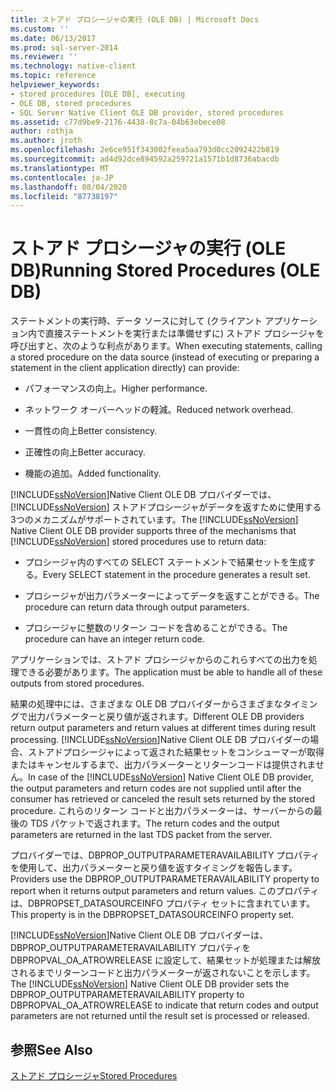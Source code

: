 ```yaml
---
title: ストアド プロシージャの実行 (OLE DB) | Microsoft Docs
ms.custom: ''
ms.date: 06/13/2017
ms.prod: sql-server-2014
ms.reviewer: ''
ms.technology: native-client
ms.topic: reference
helpviewer_keywords:
- stored procedures [OLE DB], executing
- OLE DB, stored procedures
- SQL Server Native Client OLE DB provider, stored procedures
ms.assetid: c77d9be9-2176-4438-8c7a-04b63ebece08
author: rothja
ms.author: jroth
ms.openlocfilehash: 2e6ce951f343002feea5aa793d0cc2092422b819
ms.sourcegitcommit: ad4d92dce894592a259721a1571b1d8736abacdb
ms.translationtype: MT
ms.contentlocale: ja-JP
ms.lasthandoff: 08/04/2020
ms.locfileid: "87738197"
---
```

# <a name="running-stored-procedures-ole-db"></a><span data-ttu-id="5f1c1-102">ストアド プロシージャの実行 (OLE DB)</span><span class="sxs-lookup"><span data-stu-id="5f1c1-102">Running Stored Procedures (OLE DB)</span></span>
  <span data-ttu-id="5f1c1-103">ステートメントの実行時、データ ソースに対して (クライアント アプリケーション内で直接ステートメントを実行または準備せずに) ストアド プロシージャを呼び出すと、次のような利点があります。</span><span class="sxs-lookup"><span data-stu-id="5f1c1-103">When executing statements, calling a stored procedure on the data source (instead of executing or preparing a statement in the client application directly) can provide:</span></span>  
  
-   <span data-ttu-id="5f1c1-104">パフォーマンスの向上。</span><span class="sxs-lookup"><span data-stu-id="5f1c1-104">Higher performance.</span></span>  
  
-   <span data-ttu-id="5f1c1-105">ネットワーク オーバーヘッドの軽減。</span><span class="sxs-lookup"><span data-stu-id="5f1c1-105">Reduced network overhead.</span></span>  
  
-   <span data-ttu-id="5f1c1-106">一貫性の向上</span><span class="sxs-lookup"><span data-stu-id="5f1c1-106">Better consistency.</span></span>  
  
-   <span data-ttu-id="5f1c1-107">正確性の向上</span><span class="sxs-lookup"><span data-stu-id="5f1c1-107">Better accuracy.</span></span>  
  
-   <span data-ttu-id="5f1c1-108">機能の追加。</span><span class="sxs-lookup"><span data-stu-id="5f1c1-108">Added functionality.</span></span>  
  
 <span data-ttu-id="5f1c1-109">[!INCLUDE[ssNoVersion](../../../includes/ssnoversion-md.md)]Native Client OLE DB プロバイダーでは、 [!INCLUDE[ssNoVersion](../../../includes/ssnoversion-md.md)] ストアドプロシージャがデータを返すために使用する3つのメカニズムがサポートされています。</span><span class="sxs-lookup"><span data-stu-id="5f1c1-109">The [!INCLUDE[ssNoVersion](../../../includes/ssnoversion-md.md)] Native Client OLE DB provider supports three of the mechanisms that [!INCLUDE[ssNoVersion](../../../includes/ssnoversion-md.md)] stored procedures use to return data:</span></span>  
  
-   <span data-ttu-id="5f1c1-110">プロシージャ内のすべての SELECT ステートメントで結果セットを生成する。</span><span class="sxs-lookup"><span data-stu-id="5f1c1-110">Every SELECT statement in the procedure generates a result set.</span></span>  
  
-   <span data-ttu-id="5f1c1-111">プロシージャが出力パラメーターによってデータを返すことができる。</span><span class="sxs-lookup"><span data-stu-id="5f1c1-111">The procedure can return data through output parameters.</span></span>  
  
-   <span data-ttu-id="5f1c1-112">プロシージャに整数のリターン コードを含めることができる。</span><span class="sxs-lookup"><span data-stu-id="5f1c1-112">The procedure can have an integer return code.</span></span>  
  
 <span data-ttu-id="5f1c1-113">アプリケーションでは、ストアド プロシージャからのこれらすべての出力を処理できる必要があります。</span><span class="sxs-lookup"><span data-stu-id="5f1c1-113">The application must be able to handle all of these outputs from stored procedures.</span></span>  
  
 <span data-ttu-id="5f1c1-114">結果の処理中には、さまざまな OLE DB プロバイダーからさまざまなタイミングで出力パラメーターと戻り値が返されます。</span><span class="sxs-lookup"><span data-stu-id="5f1c1-114">Different OLE DB providers return output parameters and return values at different times during result processing.</span></span> <span data-ttu-id="5f1c1-115">[!INCLUDE[ssNoVersion](../../../includes/ssnoversion-md.md)]Native Client OLE DB プロバイダーの場合、ストアドプロシージャによって返された結果セットをコンシューマーが取得またはキャンセルするまで、出力パラメーターとリターンコードは提供されません。</span><span class="sxs-lookup"><span data-stu-id="5f1c1-115">In case of the [!INCLUDE[ssNoVersion](../../../includes/ssnoversion-md.md)] Native Client OLE DB provider, the output parameters and return codes are not supplied until after the consumer has retrieved or canceled the result sets returned by the stored procedure.</span></span> <span data-ttu-id="5f1c1-116">これらのリターン コードと出力パラメーターは、サーバーからの最後の TDS パケットで返されます。</span><span class="sxs-lookup"><span data-stu-id="5f1c1-116">The return codes and the output parameters are returned in the last TDS packet from the server.</span></span>  
  
 <span data-ttu-id="5f1c1-117">プロバイダーでは、DBPROP_OUTPUTPARAMETERAVAILABILITY プロパティを使用して、出力パラメーターと戻り値を返すタイミングを報告します。</span><span class="sxs-lookup"><span data-stu-id="5f1c1-117">Providers use the DBPROP_OUTPUTPARAMETERAVAILABILITY property to report when it returns output parameters and return values.</span></span> <span data-ttu-id="5f1c1-118">このプロパティは、DBPROPSET_DATASOURCEINFO プロパティ セットに含まれています。</span><span class="sxs-lookup"><span data-stu-id="5f1c1-118">This property is in the DBPROPSET_DATASOURCEINFO property set.</span></span>  
  
 <span data-ttu-id="5f1c1-119">[!INCLUDE[ssNoVersion](../../../includes/ssnoversion-md.md)]Native Client OLE DB プロバイダーは、DBPROP_OUTPUTPARAMETERAVAILABILITY プロパティを DBPROPVAL_OA_ATROWRELEASE に設定して、結果セットが処理または解放されるまでリターンコードと出力パラメーターが返されないことを示します。</span><span class="sxs-lookup"><span data-stu-id="5f1c1-119">The [!INCLUDE[ssNoVersion](../../../includes/ssnoversion-md.md)] Native Client OLE DB provider sets the DBPROP_OUTPUTPARAMETERAVAILABILITY property to DBPROPVAL_OA_ATROWRELEASE to indicate that return codes and output parameters are not returned until the result set is processed or released.</span></span>  
  
## <a name="see-also"></a><span data-ttu-id="5f1c1-120">参照</span><span class="sxs-lookup"><span data-stu-id="5f1c1-120">See Also</span></span>  
 [<span data-ttu-id="5f1c1-121">ストアド プロシージャ</span><span class="sxs-lookup"><span data-stu-id="5f1c1-121">Stored Procedures</span></span>](stored-procedures.md)  
  
  
